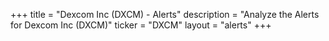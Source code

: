 +++
title = "Dexcom Inc (DXCM) - Alerts"
description = "Analyze the Alerts for Dexcom Inc (DXCM)"
ticker = "DXCM"
layout = "alerts"
+++

